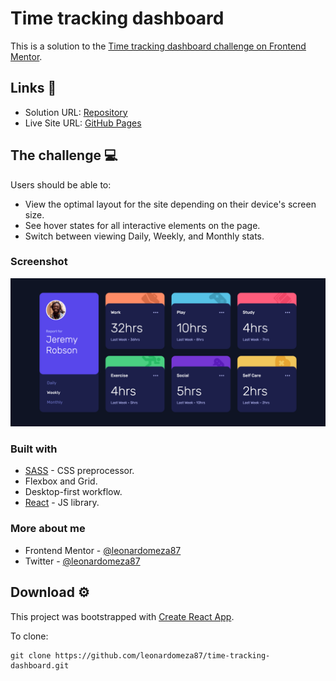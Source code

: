 # Time tracking dashboard

This is a solution to the [Time tracking dashboard challenge on Frontend Mentor](https://www.frontendmentor.io/challenges/time-tracking-dashboard-UIQ7167Jw).

## Links 🔗

- Solution URL: [Repository](https://github.com/leonardomeza87/time-tracking-dashboard)
- Live Site URL: [GitHub Pages](https://leonardomeza87.github.io/time-tracking-dashboard/)

## The challenge 💻

Users should be able to:

- View the optimal layout for the site depending on their device's screen size.
- See hover states for all interactive elements on the page.
- Switch between viewing Daily, Weekly, and Monthly stats.

### Screenshot

![Screenshot](./public/screenshot.png)

### Built with

- [SASS](https://sass-lang.com) - CSS preprocessor.
- Flexbox and Grid.
- Desktop-first workflow.
- [React](https://reactjs.org/) - JS library.

### More about me

- Frontend Mentor - [@leonardomeza87](https://www.frontendmentor.io/profile/leonardomeza87)
- Twitter - [@leonardomeza87](https://www.twitter.com/leonardomeza87)

## Download ⚙️

This project was bootstrapped with [Create React App](https://github.com/facebook/create-react-app).

To clone:

```
git clone https://github.com/leonardomeza87/time-tracking-dashboard.git
```
